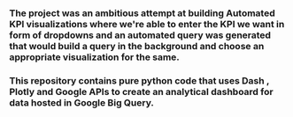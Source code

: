 <h3> The project was an ambitious attempt at building Automated KPI visualizations where we're able to enter the KPI we want in form of dropdowns 
and an automated query was generated that would build a query in the background and choose an appropriate visualization for the same. <h3>

This repository contains pure python code that uses Dash , Plotly and Google APIs to create an analytical dashboard for data hosted in Google Big Query.
